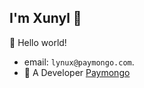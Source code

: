 ## I'm Xunyl :wave:

🎊 Hello world!

- email: `lynux@paymongo.com`.
- :peach: A Developer [Paymongo](https://paymongo.com/)
